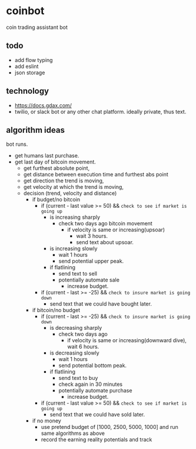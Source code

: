 # coinbot
coin trading assistant bot

## todo

- add flow typing
- add eslint
- json storage

## technology 

- https://docs.gdax.com/
- twilio, or slack bot or any other chat platform. ideally private, thus text.

## algorithm ideas

bot runs.
- get humans last purchase.
- get last day of bitcoin movement.
    - get furthest absolute point,
    - get distance between execution time and furthest abs point
    - get direction the trend is moving,
    - get velocity at which the trend is moving,
    - decision (trend, velocity and distance)
        - if budget/no bitcoin
            - if (current - last value >= 50) && `check to see if market is going up`
                - is increasing sharply
                    - check two days ago bitcoin movement
                        - if velocity is same or increasing(upsoar)
                            - wait 3 hours.
                            - send text about upsoar.
                - is increasing slowly
                    - wait 1 hours
                    - send potential upper peak.
                - if flatlining
                    - send text to sell
                    - potentially automate sale
                        - increase budget. 
            - if (current - last >= -25) && `check to insure market is going down`
                - send text that we could have bought later.
        - if bitcoin/no budget
            - if (current - last >= -25) && `check to insure market is going down`
                - is decreasing sharply
                    - check two days ago
                        - if velocity is same or increasing(downward dive), wait 6 hours.
                - is decreasing slowly
                    - wait 1 hours
                    - send potential bottom peak.
                - if flatlining
                    - send text to buy 
                    - check again in 30 minutes
                    - potentially automate purchase
                        - increase budget.
            - if (current - last value >= 50) && `check to see if market is going up`
                - send text that we could have sold later.
        - if no money
            - use pretend budget of [1000, 2500, 5000, 1000] and run same algorithms as above
            - record the earning reality potentials and track 